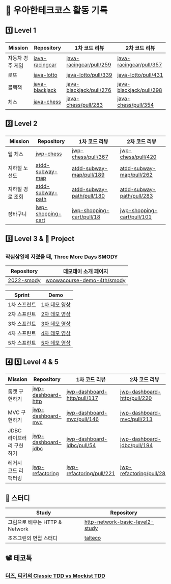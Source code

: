 # 💽 우아한테크코스 활동 기록

## 1️⃣ Level 1

| Mission | Repository                                                               | 1차 코드 리뷰                                                                           | 2차 코드 리뷰                                                                          |
| --- |--------------------------------------------------------------------------|------------------------------------------------------------------------------------|-----------------------------------------------------------------------------------|
| 자동차 경주 게임 | [java-racingcar](https://github.com/ldk980130/java-racingcar/tree/step2) | [java-racingcar/pull/259](https://github.com/woowacourse/java-racingcar/pull/259)  | [java-racingcar/pull/357](https://github.com/woowacourse/java-racingcar/pull/357) |
| 로또 | [java-lotto](https://github.com/ldk980130/java-lotto/tree/step2)         | [java-lotto/pull/339 ](https://github.com/woowacourse/java-lotto/pull/339)         | [java-lotto/pull/431](https://github.com/woowacourse/java-lotto/pull/431)         |
| 블랙잭 | [java-blackjack](https://github.com/ldk980130/java-blackjack/tree/step2) | [java-blackjack/pull/276 ](https://github.com/woowacourse/java-blackjack/pull/276) | [java-blackjack/pull/298](https://github.com/woowacourse/java-blackjack/pull/298) |
| 체스 | [java-chess](https://github.com/ldk980130/java-chess/tree/step2)         | [java-chess/pull/283 ](https://github.com/woowacourse/java-chess/pull/283)         | [java-chess/pull/354](https://github.com/woowacourse/java-chess/pull/354)         |

## 2️⃣ Level 2

| Mission | Repository                                                                     | 1차 코드 리뷰                                                                               | 2차 코드 리뷰                                                                                |
| --- |--------------------------------------------------------------------------------|----------------------------------------------------------------------------------------|-----------------------------------------------------------------------------------------|
| 웹 체스 | [jwp-chess](https://github.com/ldk980130/jwp-chess/tree/step2)                 | [jwp-chess/pull/367](https://github.com/woowacourse/jwp-chess/pull/367)                | [jwp-chess/pull/420](https://github.com/woowacourse/jwp-chess/pull/420)                 |
| 지하철 노선도 | [atdd-subway-map](https://github.com/ldk980130/atdd-subway-map/tree/step3)     | [atdd-subway-map/pull/189 ](https://github.com/woowacourse/atdd-subway-map/pull/189)   | [atdd-subway-map/pull/262](https://github.com/woowacourse/atdd-subway-map/pull/262)     |
| 지하철 경로 조회 | [atdd-subway-path](https://github.com/ldk980130/atdd-subway-path/tree/step2)   | [atdd-subway-path/pull/180 ](https://github.com/woowacourse/atdd-subway-path/pull/180) | [atdd-subway-path/pull/283](https://github.com/woowacourse/atdd-subway-path/pull/283)   |
| 장바구니 | [jwp-shopping-cart](https://github.com/ldk980130/jwp-shopping-cart/tree/step2) | [jwp-shopping-cart/pull/18 ](https://github.com/woowacourse/jwp-shopping-cart/pull/18) | [jwp-shopping-cart/pull/101](https://github.com/woowacourse/jwp-shopping-cart/pull/101) |

## 3️⃣ Level 3 & 👥 Project

### 작심삼일에 지쳤을 때, Three More Days SMODY

| Repository                                                    | 데모데이 소개 페이지                                                                                                                                               |
|---------------------------------------------------------------|-----------------------------------------------------------------------------------------------------------------------------------------------------------|
| [2022-smody](https://github.com/woowacourse-teams/2022-smody) | [woowacourse-demo-4th/smody](https://sites.google.com/woowahan.com/woowacourse-demo-4th/%ED%94%84%EB%A1%9C%EC%A0%9D%ED%8A%B8/%EC%8A%A4%EB%AA%A8%EB%94%94) |

| Sprint  | Demo                                     |
|---------|------------------------------------------|
| 1차 스프린트 | [1차 데모 영상](https://youtu.be/HtgLVkDciRo) |
| 2차 스프린트 | [2차 데모 영상](https://youtu.be/15sLUcwRz_U) |
| 3차 스프린트 | [3차 데모 영상](https://youtu.be/ejbJowHNG-0) |
| 4차 스프린트 | [4차 데모 영상](https://youtu.be/xjJZGaYFAs0) |
| 5차 스프린트 | [5차 데모 영상](https://youtu.be/uWM2K9NWzYY) |

## 4️⃣ 5️⃣ Level 4 & 5

| Mission | Repository                                                                       | 1차 코드 리뷰                                                                                  | 2차 코드 리뷰                                                                                  | 3차 코드 리뷰                                                                                |
| --- |----------------------------------------------------------------------------------|-------------------------------------------------------------------------------------------|-------------------------------------------------------------------------------------------|-----------------------------------------------------------------------------------------|
| 톰캣 구현하기 | [jwp-dashboard-http](https://github.com/ldk980130/jwp-dashboard-http/tree/step2) | [jwp-dashboard-http/pull/117](https://github.com/woowacourse/jwp-dashboard-http/pull/117) | [jwp-dashboard-http/pull/220](https://github.com/woowacourse/jwp-dashboard-http/pull/220) |                                                                                         |
| MVC 구현하기 | [jwp-dashboard-mvc](https://github.com/ldk980130/jwp-dashboard-mvc/tree/step3)   | [jwp-dashboard-mvc/pull/146 ](https://github.com/woowacourse/jwp-dashboard-mvc/pull/146)  | [jwp-dashboard-mvc/pull/213 ](https://github.com/woowacourse/jwp-dashboard-mvc/pull/213)  | [jwp-dashboard-mvc/pull/293](https://github.com/woowacourse/jwp-dashboard-mvc/pull/293) |
| JDBC 라이브러리 구현하기 | [jwp-dashboard-jdbc](https://github.com/ldk980130/jwp-dashboard-jdbc/tree/step2) | [jwp-dashboard-jdbc/pull/54](https://github.com/woowacourse/jwp-dashboard-jdbc/pull/54)   | [jwp-dashboard-jdbc/pull/194](https://github.com/woowacourse/jwp-dashboard-jdbc/pull/194) |                                                                                         |
| 레거시 코드 리팩터링 | [jwp-refactoring](https://github.com/ldk980130/jwp-refactoring/tree/step3)       | [jwp-refactoring/pull/221 ](https://github.com/woowacourse/jwp-refactoring/pull/221)      | [jwp-refactoring/pull/284 ](https://github.com/woowacourse/jwp-refactoring/pull/284)      | [jwp-refactoring/pull/391 ](https://github.com/woowacourse/jwp-refactoring/pull/391)    |

## 📘 스터디

| Study | Repository                                                                                              |
| --- |---------------------------------------------------------------------------------------------------------|
| 그림으로 배우는 HTTP & Network | [http-network-basic-level2-study](https://github.com/woowacourse-study/http-network-basic-level2-study) |
| 조조그린의 면접 스터디 | [talteco](https://github.com/woowacourse-study/talteco)                                                 |

## 📽️ 테코톡

### [더즈, 티키의 Classic TDD vs Mockist TDD](https://youtu.be/n01foM9tsRo)
